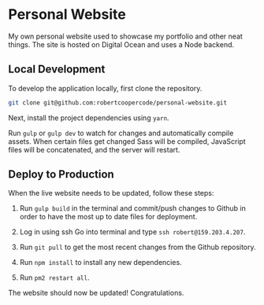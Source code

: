 # Personal Website
My own personal website used to showcase my portfolio and other neat things. The site is hosted on Digital Ocean and uses a Node backend.

## Local Development
To develop the application locally, first clone the repository.

```bash
git clone git@github.com:robertcoopercode/personal-website.git
```

Next, install the project dependencies using `yarn`.

Run `gulp` or `gulp dev` to watch for changes and automatically compile assets. When certain files get changed Sass will be compiled, JavaScript files will be concatenated, and the server will restart.

## Deploy to Production
When the live website needs to be updated, follow these steps:

1) Run `gulp build` in the terminal and commit/push changes to Github in order to have the most up to date files for deployment.

2) Log in using ssh
Go into terminal and type `ssh robert@159.203.4.207`.

3) Run `git pull` to get the most recent changes from the Github repository.

4) Run `npm install` to install any new dependencies.

5) Run `pm2 restart all`.

The website should now be updated! Congratulations.

